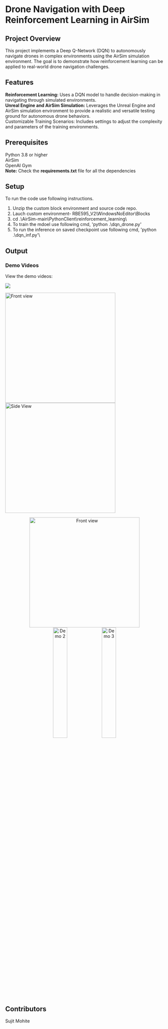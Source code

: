 # Drone Navigation with Deep Reinforcement Learning in AirSim

## Project Overview

This project implements a Deep Q-Network (DQN) to autonomously navigate drones in complex environments using the AirSim simulation environment. The goal is to demonstrate how reinforcement learning can be applied to real-world drone navigation challenges.

## Features

**Reinforcement Learning:** Uses a DQN model to handle decision-making in navigating through simulated environments.\
**Unreal Engine and AirSim Simulation:** Leverages the Unreal Engine and AirSim simulation environment to provide a realistic and versatile testing ground for autonomous drone behaviors.\
Customizable Training Scenarios: Includes settings to adjust the complexity and parameters of the training environments.


## Prerequisites
Python 3.8 or higher\
AirSim\
OpenAI Gym\
**Note:** Check the **requirements.txt** file for all the dependencies

## Setup
To run the code use following instructions.
1. Unzip the custom block environment and source code repo.
2. Lauch custom environment- RBE595_V2\WindowsNoEditor\Blocks
3. cd .\AirSim-main\PythonClient\reinforcement_learning\
4. To train the mdoel use following cmd,  'python .\dqn_drone.py'
5. To run the inference on saved checkpoint use following cmd, 'python .\dqn_inf.py'\


## Output

### Demo Videos
View the demo videos: 

<p float="middle">
<img src="media/realmap1.PNG" />
</p>

<p float="middle">
	<img src="media/realmap1_frontview.gif" width="350" height="350" title="Front view"/> 
	<img src="media/realmap1_sideview.gif" width="350" height="350" title="Side View"/>
</p>

<p align="center">
    <img src="Output/1.mp4" width="350" height="350/" title="Front view">
    <img src="Output/2.mp4" alt="Demo 2" width="30%"/>
    <img src="Output/1.mp4" alt="Demo 3" width="30%"/>
</p>





## Contributors
Sujit Mohite

